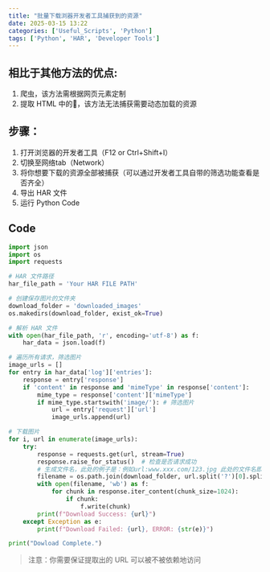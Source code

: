 ```yaml
---
title: "批量下载浏器开发者工具捕获到的资源"
date: 2025-03-15 13:22
categories: ['Useful_Scripts', 'Python']
tags: ['Python', 'HAR', 'Developer Tools']
---
```


## 相比于其他方法的优点:

1. 爬虫，该方法需根据网页元素定制
2. 提取 HTML 中的🔗，该方法无法捕获需要动态加载的资源

## 步骤：

1. 打开浏览器的开发者工具（F12 or Ctrl+Shift+I）
2. 切换至网络tab（Network）
3. 将你想要下载的资源全部被捕获（可以通过开发者工具自带的筛选功能查看是否齐全）
4. 导出 HAR 文件
5. 运行 Python Code

## Code

```py
import json
import os
import requests

# HAR 文件路径
har_file_path = 'Your HAR FILE PATH'

# 创建保存图片的文件夹
download_folder = 'downloaded_images'
os.makedirs(download_folder, exist_ok=True)

# 解析 HAR 文件
with open(har_file_path, 'r', encoding='utf-8') as f:
    har_data = json.load(f)

# 遍历所有请求，筛选图片
image_urls = []
for entry in har_data['log']['entries']:
    response = entry['response']
    if 'content' in response and 'mimeType' in response['content']:
        mime_type = response['content']['mimeType']
        if mime_type.startswith('image/'): # 筛选图片
            url = entry['request']['url']
            image_urls.append(url)

# 下载图片
for i, url in enumerate(image_urls):
    try:
        response = requests.get(url, stream=True)
        response.raise_for_status()  # 检查是否请求成功
        # 生成文件名，此处的例子是：例如url:www.xxx.com/123.jpg 此处的文件名即为‘123.jpg’ 文件名逻辑可能需要修改
        filename = os.path.join(download_folder, url.split('?')[0].split('/')[-1]) 
        with open(filename, 'wb') as f:
            for chunk in response.iter_content(chunk_size=1024):
                if chunk:
                    f.write(chunk)
        print(f"Download Success: {url}")
    except Exception as e:
        print(f"Download Failed: {url}, ERROR: {str(e)}")

print("Dowload Complete.")
```

> 注意：你需要保证提取出的 URL 可以被不被依赖地访问

